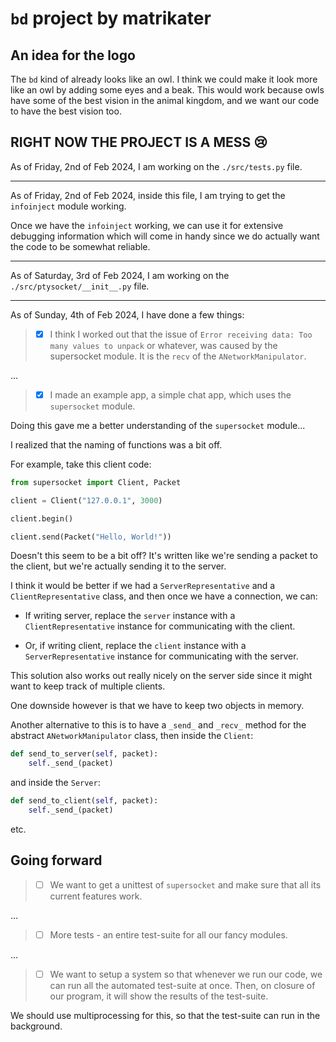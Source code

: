 # `bd` project by matrikater

## An idea for the logo

The `bd` kind of already looks like an owl. I think we could make it look more like an owl by adding some eyes and a beak.
This would work because owls have some of the best vision in the animal kingdom,
and we want our code to have the best vision too.

## RIGHT NOW THE PROJECT IS A MESS :cry:

As of Friday, 2nd of Feb 2024, I am working on the `./src/tests.py` file.

---

As of Friday, 2nd of Feb 2024, inside this file, I am trying to get the `infoinject` module working.

Once we have the `infoinject` working, we can use it for extensive debugging information which will come in handy since we
do actually want the code to be somewhat reliable.

---

As of Saturday, 3rd of Feb 2024, I am working on the `./src/ptysocket/__init__.py` file.

---

As of Sunday, 4th of Feb 2024, I have done a few things:

>- [X] I think I worked out that the issue of `Error receiving data: Too many values to unpack` or whatever, was caused by the
> supersocket module. It is the `recv` of the `ANetworkManipulator`.

...

>- [X] I made an example app, a simple chat app, which uses the `supersocket` module.

Doing this gave me a better understanding of the `supersocket` module...

I realized that the naming of functions was a bit off.

For example, take this client code:

```python
from supersocket import Client, Packet

client = Client("127.0.0.1", 3000)

client.begin()

client.send(Packet("Hello, World!"))
```

Doesn't this seem to be a bit off? It's written like we're sending a packet to the client, but we're actually sending it to the server.

I think it would be better if we had a `ServerRepresentative` and a `ClientRepresentative` class,
and then once we have a connection, we can:

- If writing server, replace the `server` instance with a `ClientRepresentative` instance for communicating with the client.

- Or, if writing client, replace the `client` instance with a `ServerRepresentative` instance for communicating with the server.

This solution also works out really nicely on the server side since it might want to keep track of multiple clients.

One downside however is that we have to keep two objects in memory.

Another alternative to this is to have a `_send_` and `_recv_` method for the abstract `ANetworkManipulator` class, then inside the `Client`:

```python
def send_to_server(self, packet):
    self._send_(packet)
```

and inside the `Server`:

```python
def send_to_client(self, packet):
    self._send_(packet)
```

etc.

## Going forward

>- [ ] We want to get a unittest of `supersocket` and make sure that all its current features work.

...

>- [ ] More tests - an entire test-suite for all our fancy modules.

...

>- [ ] We want to setup a system so that whenever we run our code, we can run all the automated test-suite at
> once. Then, on closure of our program, it will show the results of the test-suite.

We should use multiprocessing for this, so that the test-suite can run in the background.
